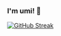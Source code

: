 ### I'm umi! 👋
[![GitHub Streak](https://streak-stats.demolab.com/?user=umingmi&theme=icegray)](https://git.io/streak-stats)
